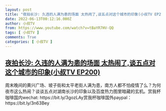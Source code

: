 ```yaml
---
layout: post
title: "夜拍长沙: 久违的人满为患的场面 太热闹了,谈五点对这个城市的印象(小叔TV EP200)"
date: 2022-06-13T00:12:16.000Z
author: 小叔TV
from: https://www.youtube.com/watch?v=tBaYR7HV-QQ
tags: [ 小叔TV ]
comments: True
categories: [ 小叔TV ]
---
```

<!--1655079136000-->
[夜拍长沙: 久违的人满为患的场面 太热闹了,谈五点对这个城市的印象(小叔TV EP200)](https://www.youtube.com/watch?v=tBaYR7HV-QQ)
------

<div>
周末晚间的黄兴广场、坡子街和太平老街人满为患，南方人都不怕疫情了么？为何夜市这么热闹？谈谈五点对湖南长沙的印象以及百度热力图里暗藏的玄机。赏我杯咖啡国内wechat: https://bit.ly/3gozLAy赏我杯咖啡国外paypal：https://bit.ly/3n63Bey
</div>
